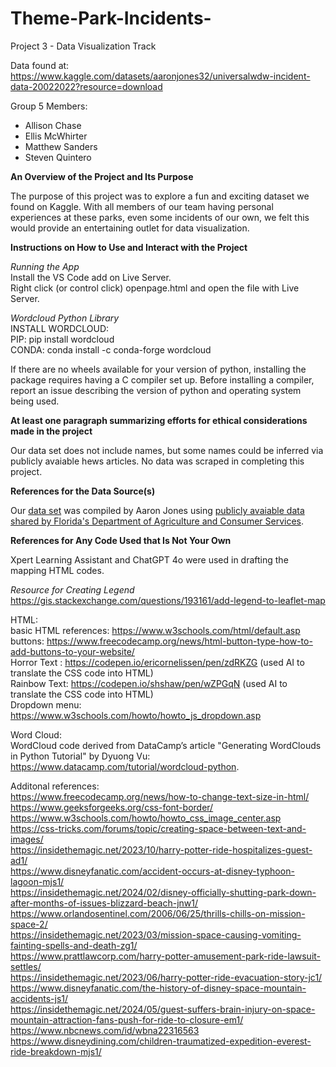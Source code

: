 # Theme-Park-Incidents-
Project 3 - Data Visualization Track

Data found at: https://www.kaggle.com/datasets/aaronjones32/universalwdw-incident-data-20022022?resource=download

Group 5 Members:
* Allison Chase
* Ellis McWhirter
* Matthew Sanders
* Steven Quintero


**An Overview of the Project and Its Purpose**

The purpose of this project was to explore a fun and exciting dataset we found on Kaggle. With all members of our team having personal experiences at these parks, even some incidents of our own, we felt this would provide an entertaining outlet for data visualization.

**Instructions on How to Use and Interact with the Project**

*Running the App* <br>
Install the VS Code add on Live Server.<br>
Right click (or control click) openpage.html and open the file with Live Server.

*Wordcloud Python Library*<br>
INSTALL WORDCLOUD:<br>
PIP: pip install wordcloud<br>
CONDA: conda install -c conda-forge wordcloud

If there are no wheels available for your version of python, installing the package requires having a C compiler set up. Before installing a compiler, report an issue describing the version of python and operating system being used.

**At least one paragraph summarizing efforts for ethical considerations made in the project**

Our data set does not include names, but some names could be inferred via publicly avaiable hews articles. No data was scraped in completing this project. 

**References for the Data Source(s)**

Our [data set](https://www.kaggle.com/datasets/aaronjones32/universalwdw-incident-data-20022022?resource=download) was compiled by Aaron Jones using [publicly avaiable data shared by Florida's Department of Agriculture and Consumer Services](https://ccmedia.fdacs.gov/content/download/81386/file/exempt-facilities-report-102022.pdf). 

**References for Any Code Used that Is Not Your Own**

Xpert Learning Assistant and ChatGPT 4o were used in drafting the mapping HTML codes.

*Resource for Creating Legend* <br>
https://gis.stackexchange.com/questions/193161/add-legend-to-leaflet-map

HTML: <br>
basic HTML references: https://www.w3schools.com/html/default.asp <br>
buttons: https://www.freecodecamp.org/news/html-button-type-how-to-add-buttons-to-your-website/ <br>
Horror Text :  https://codepen.io/ericornelissen/pen/zdRKZG  (used AI to translate the CSS code into HTML) <br>
Rainbow Text: https://codepen.io/shshaw/pen/wZPGqN  (used AI to translate the CSS code into HTML) <br>
Dropdown menu: https://www.w3schools.com/howto/howto_js_dropdown.asp

Word Cloud: <br>
WordCloud code derived from DataCamp’s article "Generating WordClouds in Python Tutorial" by Dyuong Vu:  https://www.datacamp.com/tutorial/wordcloud-python.

Additonal references: <br>
https://www.freecodecamp.org/news/how-to-change-text-size-in-html/ <br>
https://www.geeksforgeeks.org/css-font-border/ <br>
https://www.w3schools.com/howto/howto_css_image_center.asp <br>
https://css-tricks.com/forums/topic/creating-space-between-text-and-images/ <br>
https://insidethemagic.net/2023/10/harry-potter-ride-hospitalizes-guest-ad1/ <br>
https://www.disneyfanatic.com/accident-occurs-at-disney-typhoon-lagoon-mjs1/ <br>
https://insidethemagic.net/2024/02/disney-officially-shutting-park-down-after-months-of-issues-blizzard-beach-jnw1/ <br>
https://www.orlandosentinel.com/2006/06/25/thrills-chills-on-mission-space-2/ <br>
https://insidethemagic.net/2023/03/mission-space-causing-vomiting-fainting-spells-and-death-zg1/ <br>
https://www.prattlawcorp.com/harry-potter-amusement-park-ride-lawsuit-settles/ <br>
https://insidethemagic.net/2023/06/harry-potter-ride-evacuation-story-jc1/ <br>
https://www.disneyfanatic.com/the-history-of-disney-space-mountain-accidents-js1/ <br>
https://insidethemagic.net/2024/05/guest-suffers-brain-injury-on-space-mountain-attraction-fans-push-for-ride-to-closure-em1/ <br>
https://www.nbcnews.com/id/wbna22316563 <br>
https://www.disneydining.com/children-traumatized-expedition-everest-ride-breakdown-mjs1/
